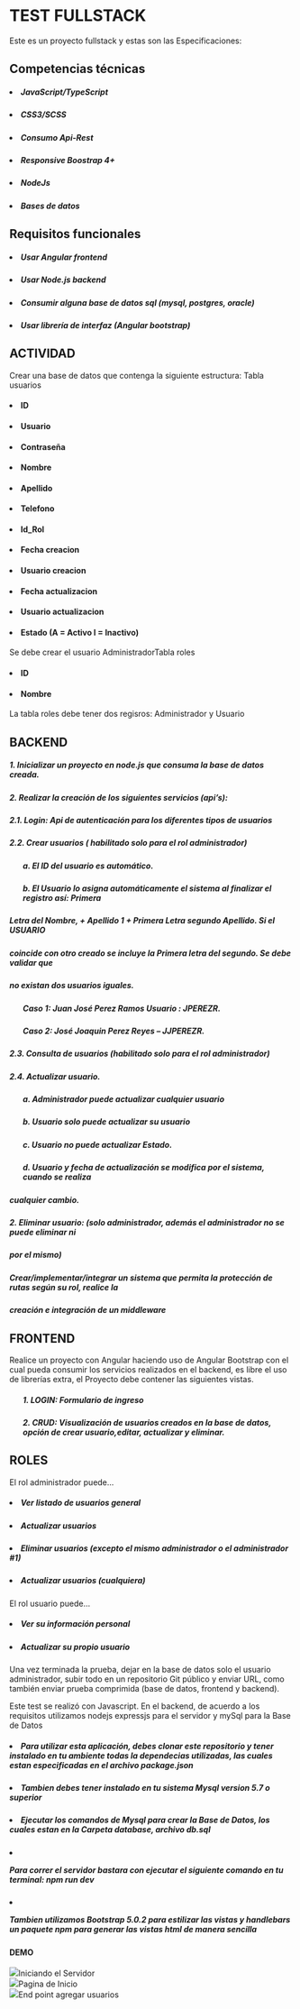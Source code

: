 # TEST FULLSTACK

<p> Este es un proyecto fullstack y estas son las Especificaciones: </p>

## Competencias técnicas
##### <li>JavaScript/TypeScript</li>
##### <li>CSS3/SCSS</li>
##### <li>Consumo Api-Rest</li>
##### <li>Responsive Boostrap 4+</li>
##### <li>NodeJs</li>
##### <li>Bases de datos</li>

## Requisitos funcionales
##### <li>Usar Angular frontend </li>
##### <li>Usar Node.js backend </li>
##### <li>Consumir alguna base de datos sql (mysql, postgres, oracle)</li>
##### <li>Usar librería de interfaz (Angular bootstrap)</li>

## ACTIVIDAD
Crear una base de datos que contenga la siguiente estructura:
Tabla usuarios
#### <li>ID</li>
#### <li>Usuario</li>
#### <li>Contraseña</li>
#### <li>Nombre</li>
#### <li>Apellido</li>
#### <li>Telefono</li>
#### <li>Id_Rol</li>
#### <li>Fecha creacion</li>
#### <li>Usuario creacion</li>
#### <li>Fecha actualizacion</li>
#### <li>Usuario actualizacion</li>
#### <li>Estado (A = Activo I = Inactivo)</li>

Se debe crear el usuario AdministradorTabla roles

#### <li>ID</li>
#### <li>Nombre</li>
La tabla roles debe tener dos regisros: Administrador y Usuario

## BACKEND
##### 1. Inicializar un proyecto en node.js que consuma la base de datos creada.
##### 2. Realizar la creación de los siguientes servicios (api’s):
##### 2.1. Login: Api de autenticación para los diferentes tipos de usuarios
##### 2.2. Crear usuarios ( habilitado solo para el rol administrador)
#####   <ol> a. El ID del usuario es automático.
#####   <ol> b. El Usuario lo asigna automáticamente el sistema al finalizar el registro así: Primera
##### Letra del Nombre, + Apellido 1 + Primera Letra segundo Apellido. Si el USUARIO
##### coincide con otro creado se incluye la Primera letra del segundo. Se debe validar que
##### no existan dos usuarios iguales.
#####   <ol> Caso 1: Juan José Perez Ramos Usuario : JPEREZR.
#####   <ol> Caso 2: José Joaquin Perez Reyes – JJPEREZR.
##### 2.3. Consulta de usuarios (habilitado solo para el rol administrador)
##### 2.4. Actualizar usuario.
#####   <ol> a. Administrador puede actualizar cualquier usuario
#####   <ol> b. Usuario solo puede actualizar su usuario
#####   <ol> c. Usuario no puede actualizar Estado.
#####   <ol> d. Usuario y fecha de actualización se modifica por el sistema, cuando se realiza
##### cualquier cambio.
##### 2. Eliminar usuario: (solo administrador, además el administrador no se puede eliminar ni
##### por el mismo)
##### Crear/implementar/integrar un sistema que permita la protección de rutas según su rol, realice la
##### creación e integración de un middleware

## FRONTEND
Realice un proyecto con Angular haciendo uso de Angular Bootstrap con el cual pueda consumir
los servicios realizados en el backend, es libre el uso de librerías extra, el Proyecto debe contener
las siguientes vistas.
##### <ol> 1. LOGIN: Formulario de ingreso
##### <ol> 2. CRUD: Visualización de usuarios creados en la base de datos, opción de crear usuario,editar, actualizar y eliminar.

## ROLES
El rol administrador puede...

##### <li>Ver listado de usuarios general</li>
##### <li>Actualizar usuarios</li>
##### <li>Eliminar usuarios (excepto el mismo administrador o el administrador #1)</li>
##### <li>Actualizar usuarios (cualquiera)</li>
El rol usuario puede…

##### <li>Ver su información personal</li>
##### <li>Actualizar su propio usuario</li>

Una vez terminada la prueba, dejar en la base de datos solo el usuario administrador, subir todo
en un repositorio Git público y enviar URL, como también enviar prueba comprimida (base de
datos, frontend y backend).

<p>Este test se realizó con Javascript. En el backend, de acuerdo a los requisitos utilizamos nodejs expressjs para el servidor y mySql para la Base de Datos</p>

##### <li>Para utilizar esta aplicación, debes clonar este repositorio y tener instalado en tu ambiente todas la dependecias utilizadas, las cuales estan especificadas en el archivo package.json</li>

##### <li>Tambien debes tener instalado en tu sistema Mysql version 5.7 o superior</li>

##### <li>Ejecutar los comandos de Mysql para crear la Base de Datos, los cuales estan en la Carpeta database, archivo db.sql</li>

##### <li><p>Para correr el servidor bastara con ejecutar el siguiente comando en tu terminal: npm run dev</li>

##### <li><p> Tambien utilizamos Bootstrap 5.0.2 para estilizar las vistas y handlebars un paquete npm para generar las vistas html de manera sencilla</li>

#### DEMO

<img src='./images/fs-demo1.png'>Iniciando el Servidor</img>
<br>
<img src='./images/fs-demo2.png'>Pagina de Inicio</img>
<br>
<img src='./images/fs-demo3.png'>End point agregar usuarios</img>

